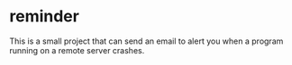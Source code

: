 # reminder
This is a small project that can send an email to alert you when a program running on a remote server crashes.
